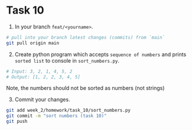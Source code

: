 # Task 10
1. In your branch `feat/<yourname>`.
```bash
# pull into your branch latest changes (commits) from `main`
git pull origin main
```

2. Create python program which accepts `sequence of numbers` and prints `sorted list` to console in `sort_numbers.py`.
```bash
# Input: 3, 2, 1, 4, 5, 2
# Output: [1, 2, 2, 3, 4, 5]
```
Note, the numbers should not be sorted as numbers (not strings)

3. Commit your changes.
```bash
git add week_2/homework/task_10/sort_numbers.py
git commit -m "sort numbers (task 10)"
git push
```
